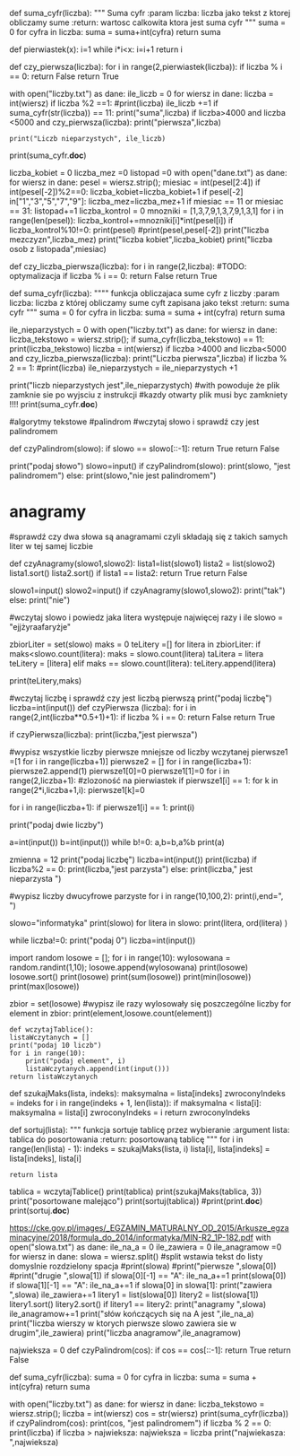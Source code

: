 def suma_cyfr(liczba):
    """
Suma cyfr 
    :param liczba: liczba jako tekst z ktorej obliczamy sume 
    :return: wartosc calkowita ktora jest suma cyfr
    """
    suma = 0
    for cyfra in liczba:
        suma = suma+int(cyfra)
    return suma


def pierwiastek(x):
    i=1
    while i*i<x:
        i=i+1
    return i

def czy_pierwsza(liczba):
    for i in range(2,pierwiastek(liczba)):
        if liczba % i == 0:
            return False
    return True

with open("liczby.txt") as dane:
    ile_liczb = 0
    for wiersz in dane:
        liczba = int(wiersz)
        if liczba %2 ==1:
            #print(liczba)
            ile_liczb +=1
        if suma_cyfr(str(liczba)) == 11:
            print("suma",liczba)
        if liczba>4000 and liczba <5000 and czy_pierwsza(liczba):
            print("pierwsza",liczba)

    print("Liczb nieparzystych", ile_liczb)


print(suma_cyfr.__doc__)





liczba_kobiet = 0
liczba_mez =0
listopad =0
with open("dane.txt") as dane:
    for wiersz in dane:
        pesel = wiersz.strip();
        miesiac = int(pesel[2:4])
        if int(pesel[-2])%2==0:
            liczba_kobiet=liczba_kobiet+1
        if pesel[-2] in["1","3","5","7","9"]:
            liczba_mez=liczba_mez+1
        if miesiac == 11 or miesiac == 31:
            listopad+=1
        liczba_kontrol = 0
        mnozniki = [1,3,7,9,1,3,7,9,1,3,1]
        for i in range(len(pesel)):
            liczba_kontrol+=mnozniki[i]*int(pesel[i])
        if liczba_kontrol%10!=0:
            print(pesel)
        #print(pesel,pesel[-2])
print("liczba mezczyzn",liczba_mez)
print("liczba kobiet",liczba_kobiet)
print("liczba osob z listopada",miesiac)





def czy_liczba_pierwsza(liczba):
    for i in range(2,liczba):
        #TODO: optymalizacja
        if liczba % i == 0:
            return False
    return True

def suma_cyfr(liczba):
    """"
    funkcja obliczajaca sume cyfr z liczby
    :param liczba: liczba z której obliczamy sume cyft zapisana jako tekst
    :return: suma cyfr
    """
    suma = 0
    for cyfra in liczba:
        suma = suma + int(cyfra)
    return suma


ile_nieparzystych = 0
with open("liczby.txt") as dane:
    for wiersz in dane:
        liczba_tekstowo = wiersz.strip();
        if suma_cyfr(liczba_tekstowo) == 11:
            print(liczba_tekstowo)
        liczba = int(wiersz)
        if liczba >4000 and liczba<5000 and czy_liczba_pierwsza(liczba):
            print("Liczba pierwsza",liczba)
        if liczba % 2 == 1:
            #print(liczba)
            ile_nieparzystych = ile_nieparzystych +1

print("liczb nieparzystych jest",ile_nieparzystych)
#with powoduje że plik zamknie sie po wyjsciu z instrukcji
#kazdy otwarty plik musi byc zamkniety !!!!
print(suma_cyfr.__doc__)






#algorytmy tekstowe
#palindrom
#wczytaj słowo i sprawdź czy jest palindromem

def czyPalindrom(slowo):
    if slowo == slowo[::-1]:
        return True
    return False

print("podaj słowo")
slowo=input()
if czyPalindrom(slowo):
    print(slowo, "jest palindromem")
else:
    print(slowo,"nie jest palindromem")

# anagramy
#sprawdź czy dwa słowa są anagramami czyli składają się z takich samych liter w tej samej liczbie

def czyAnagramy(slowo1,slowo2):
    lista1=list(slowo1)
    lista2 = list(slowo2)
    lista1.sort()
    lista2.sort()
    if lista1 == lista2:
        return True
    return False

slowo1=input()
slowo2=input()
if czyAnagramy(slowo1,slowo2):
    print("tak")
else:
    print("nie")

#wczytaj slowo i powiedz jaka litera występuje najwięcej razy i ile
slowo = "ejjżyraafaryżje"

zbiorLiter = set(slowo)
maks = 0
teLitery =[]
for litera in zbiorLiter:
    if maks<slowo.count(litera):
        maks = slowo.count(litera)
        taLitera = litera
        teLitery = [litera]
    elif maks == slowo.count(litera):
        teLitery.append(litera)

print(teLitery,maks)

#wczytaj liczbę i sprawdź czy jest liczbą pierwszą
print("podaj liczbę")
liczba=int(input())
def czyPierwsza (liczba):
    for i in range(2,int(liczba**0.5+1)+1):
        if liczba % i == 0:
            return False
    return True

if czyPierwsza(liczba):
    print(liczba,"jest pierwsza")

#wypisz wszystkie liczby pierwsze mniejsze od liczby wczytanej
pierwsze1 =[1 for i in range(liczba+1)]
pierwsze2 = []
for i in range(liczba+1):
    pierwsze2.append(1)
pierwsze1[0]=0
pierwsze1[1]=0
for i in range(2,liczba+1): #zlozoność na pierwiastek
    if pierwsze1[i] == 1:
        for k in range(2*i,liczba+1,i):
            pierwsze1[k]=0


for i in range(liczba+1):
    if pierwsze1[i] == 1:
        print(i)

print("podaj dwie liczby")

a=int(input())
b=int(input())
while b!=0:
    a,b=b,a%b
print(a)






zmienna = 12
print("podaj liczbę")
liczba=int(input())
print(liczba)
if liczba%2 == 0:
    print(liczba,"jest parzysta")
else:
    print(liczba," jest nieparzysta ")

#wypisz liczby dwucyfrowe parzyste
for i in range(10,100,2):
    print(i,end=", ")

slowo="informatyka"
print(slowo)
for litera in slowo:
    print(litera, ord(litera) )

while liczba!=0:
    print("podaj 0")
    liczba=int(input())

import random
losowe = [];
for i in range(10):
    wylosowana = random.randint(1,10);
    losowe.append(wylosowana)
print(losowe)
losowe.sort()
print(losowe)
print(sum(losowe))
print(min(losowe))
print(max(losowe))

zbior = set(losowe)
#wypisz ile razy wylosowały się poszczególne liczby
for element in zbior:
    print(element,losowe.count(element))






    def wczytajTablice():
    listaWczytanych = []
    print("podaj 10 liczb")
    for i in range(10):
        print("podaj element", i)
        listaWczytanych.append(int(input()))
    return listaWczytanych


def szukajMaks(lista, indeks):
    maksymalna = lista[indeks]
    zwroconyIndeks = indeks
    for i in range(indeks + 1, len(lista)):
        if maksymalna < lista[i]:
            maksymalna = lista[i]
            zwroconyIndeks = i
    return zwroconyIndeks


def sortuj(lista):
    """
    funkcja sortuje tablicę przez wybieranie
    :argument lista: tablica do posortowania
    :return: posortowaną tablicę
    """
    for i in range(len(lista) - 1):
        indeks = szukajMaks(lista, i)
        lista[i], lista[indeks] = lista[indeks], lista[i]

    return lista


tablica = wczytajTablice()
print(tablica)
print(szukajMaks(tablica, 3))
print("posortowane malejąco")
print(sortuj(tablica))
#print(print.__doc__)
print(sortuj.__doc__)





https://cke.gov.pl/images/_EGZAMIN_MATURALNY_OD_2015/Arkusze_egzaminacyjne/2018/formula_do_2014/informatyka/MIN-R2_1P-182.pdf
with open("slowa.txt") as dane:
    ile_na_a = 0
    ile_zawiera = 0
    ile_anagramow =0
    for wiersz in dane:
        slowa = wiersz.split() #split wstawia tekst do listy domyslnie rozdzielony spacja
        #print(slowa)
        #print("pierwsze ",slowa[0])
        #print("drugie ",slowa[1])
        if slowa[0][-1] == "A":
            ile_na_a+=1
            print(slowa[0])
        if slowa[1][-1] == "A":
            ile_na_a+=1
        if slowa[0] in slowa[1]:
            print("zawiera ",slowa)
            ile_zawiera+=1
        litery1 = list(slowa[0])
        litery2 = list(slowa[1])
        litery1.sort()
        litery2.sort()
        if litery1 == litery2:
            print("anagramy ",slowa)
            ile_anagramow+=1
print("słów kończących się na A jest ",ile_na_a)
print("liczba wierszy w ktorych pierwsze slowo zawiera sie w drugim",ile_zawiera)
print("liczba anagramow",ile_anagramow)







najwieksza = 0
def czyPalindrom(cos):
    if cos == cos[::-1]:
        return True
    return False

def suma_cyfr(liczba):
    suma = 0
    for cyfra in liczba:
        suma = suma + int(cyfra)
    return suma

with open("liczby.txt") as dane:
    for wiersz in dane:
        liczba_tekstowo = wiersz.strip();
        liczba = int(wiersz)
        cos = str(wiersz)
        print(suma_cyfr(liczba))
        if czyPalindrom(cos):
            print(cos, "jest palindromem")
        if liczba % 2 == 0:
            print(liczba)
            if liczba > najwieksza:
                najwieksza = liczba
    print("najwiekasza: ",najwieksza)


